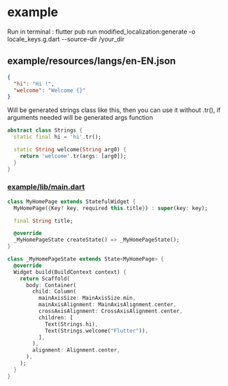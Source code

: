 # example

Run in terminal : flutter pub run modified_localization:generate -o locale_keys.g.dart --source-dir /your_dir

## example/resources/langs/en-EN.json

```json
{
  "hi": "Hi !",
  "welcome": "Welcome {}"
}
```
 
Will be generated strings class like this, then you can use it without .tr(), if arguments needed will be generated args function

```dart
abstract class Strings {
  static final hi = 'hi'.tr();

  static String welcome(String arg0) {
    return 'welcome'.tr(args: [arg0]);
  }
}
```

### [example/lib/main.dart](https://github.com/aissat/easy_localization/blob/master/example/lib/main.dart)

```dart
class MyHomePage extends StatefulWidget {
  MyHomePage({Key? key, required this.title}) : super(key: key);

  final String title;

  @override
  _MyHomePageState createState() => _MyHomePageState();
}

class _MyHomePageState extends State<MyHomePage> {
  @override
  Widget build(BuildContext context) {
    return Scaffold(
      body: Container(
        child: Column(
          mainAxisSize: MainAxisSize.min,
          mainAxisAlignment: MainAxisAlignment.center,
          crossAxisAlignment: CrossAxisAlignment.center,
          children: [
            Text(Strings.hi),
            Text(Strings.welcome("Flutter")),
          ],
        ),
        alignment: Alignment.center,
      ),
    );
  }
}

```
